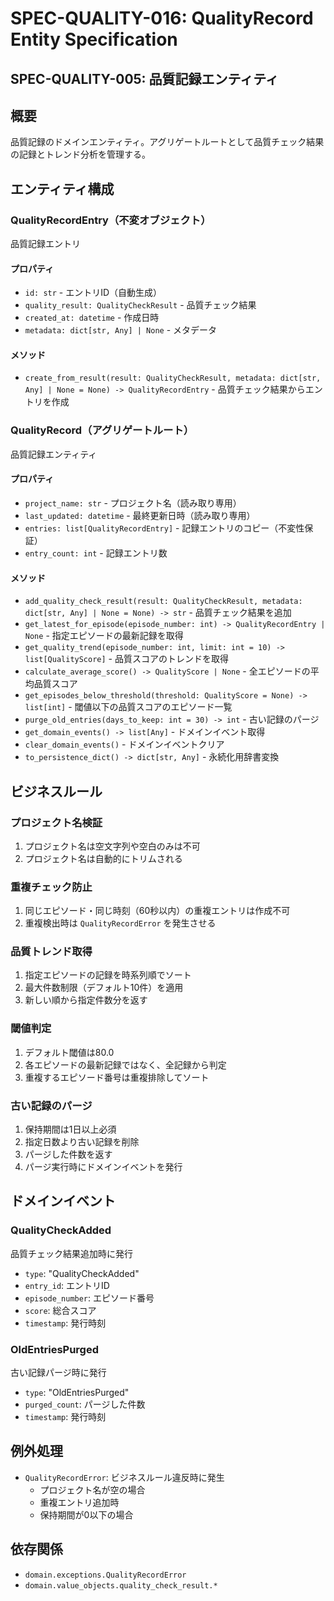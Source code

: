 # SPEC-QUALITY-016: QualityRecord Entity Specification

## SPEC-QUALITY-005: 品質記録エンティティ


## 概要
品質記録のドメインエンティティ。アグリゲートルートとして品質チェック結果の記録とトレンド分析を管理する。

## エンティティ構成

### QualityRecordEntry（不変オブジェクト）
品質記録エントリ

#### プロパティ
- `id: str` - エントリID（自動生成）
- `quality_result: QualityCheckResult` - 品質チェック結果
- `created_at: datetime` - 作成日時
- `metadata: dict[str, Any] | None` - メタデータ

#### メソッド
- `create_from_result(result: QualityCheckResult, metadata: dict[str, Any] | None = None) -> QualityRecordEntry` - 品質チェック結果からエントリを作成

### QualityRecord（アグリゲートルート）
品質記録エンティティ

#### プロパティ
- `project_name: str` - プロジェクト名（読み取り専用）
- `last_updated: datetime` - 最終更新日時（読み取り専用）
- `entries: list[QualityRecordEntry]` - 記録エントリのコピー（不変性保証）
- `entry_count: int` - 記録エントリ数

#### メソッド
- `add_quality_check_result(result: QualityCheckResult, metadata: dict[str, Any] | None = None) -> str` - 品質チェック結果を追加
- `get_latest_for_episode(episode_number: int) -> QualityRecordEntry | None` - 指定エピソードの最新記録を取得
- `get_quality_trend(episode_number: int, limit: int = 10) -> list[QualityScore]` - 品質スコアのトレンドを取得
- `calculate_average_score() -> QualityScore | None` - 全エピソードの平均品質スコア
- `get_episodes_below_threshold(threshold: QualityScore = None) -> list[int]` - 閾値以下の品質スコアのエピソード一覧
- `purge_old_entries(days_to_keep: int = 30) -> int` - 古い記録のパージ
- `get_domain_events() -> list[Any]` - ドメインイベント取得
- `clear_domain_events()` - ドメインイベントクリア
- `to_persistence_dict() -> dict[str, Any]` - 永続化用辞書変換

## ビジネスルール

### プロジェクト名検証
1. プロジェクト名は空文字列や空白のみは不可
2. プロジェクト名は自動的にトリムされる

### 重複チェック防止
1. 同じエピソード・同じ時刻（60秒以内）の重複エントリは作成不可
2. 重複検出時は `QualityRecordError` を発生させる

### 品質トレンド取得
1. 指定エピソードの記録を時系列順でソート
2. 最大件数制限（デフォルト10件）を適用
3. 新しい順から指定件数分を返す

### 閾値判定
1. デフォルト閾値は80.0
2. 各エピソードの最新記録ではなく、全記録から判定
3. 重複するエピソード番号は重複排除してソート

### 古い記録のパージ
1. 保持期間は1日以上必須
2. 指定日数より古い記録を削除
3. パージした件数を返す
4. パージ実行時にドメインイベントを発行

## ドメインイベント

### QualityCheckAdded
品質チェック結果追加時に発行
- `type`: "QualityCheckAdded"
- `entry_id`: エントリID
- `episode_number`: エピソード番号
- `score`: 総合スコア
- `timestamp`: 発行時刻

### OldEntriesPurged
古い記録パージ時に発行
- `type`: "OldEntriesPurged"
- `purged_count`: パージした件数
- `timestamp`: 発行時刻

## 例外処理
- `QualityRecordError`: ビジネスルール違反時に発生
  - プロジェクト名が空の場合
  - 重複エントリ追加時
  - 保持期間が0以下の場合

## 依存関係
- `domain.exceptions.QualityRecordError`
- `domain.value_objects.quality_check_result.*`
